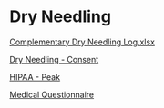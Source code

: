 # Dry Needling

[Complementary Dry Needling Log.xlsx](Dry%20Needling%20d536ebc6383f44eaaa6f71352dfc22ae/Complementary%20Dry%20Needling%20Log%20xlsx%20e24fb9b1868646fcb342579d7bbd023d.md)

[Dry Needling - Consent](Dry%20Needling%20d536ebc6383f44eaaa6f71352dfc22ae/Dry%20Needling%20-%20Consent%200b24d95cdd894e9cbc89d3647d4f093e.md)

[HIPAA - Peak](Dry%20Needling%20d536ebc6383f44eaaa6f71352dfc22ae/HIPAA%20-%20Peak%20656612b565ad47eeab1fc30dce4168c5.md)

[Medical Questionnaire](Dry%20Needling%20d536ebc6383f44eaaa6f71352dfc22ae/Medical%20Questionnaire%206389a93ff81d4d5bbbcc32eb1d573daa.md)